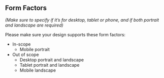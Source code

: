 ## Form Factors
_(Make sure to specify if it’s for desktop, tablet or phone, and if both portrait and landscape are required)_

Please make sure your design supports these form factors:

- In-scope
  - Mobile portrait
- Out of scope
  - Desktop portrait and landscape
  - Tablet portrait and landscape
  - Mobile landscape